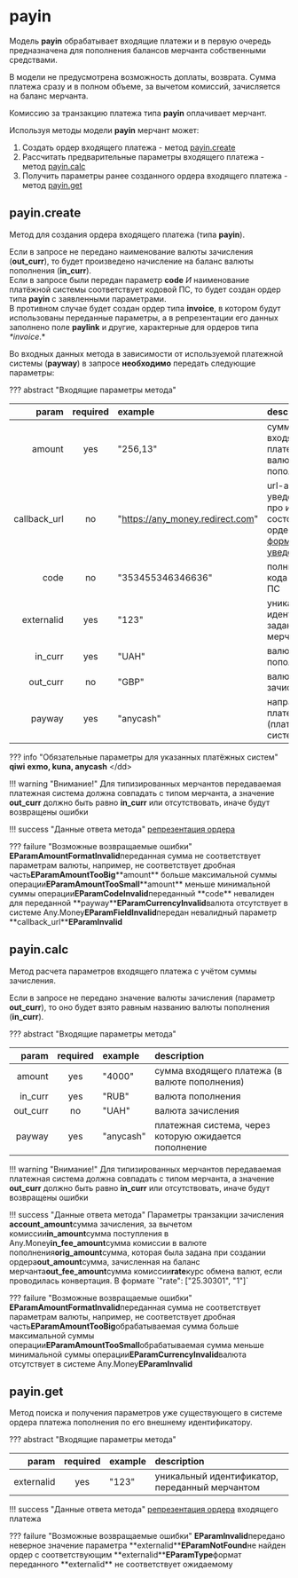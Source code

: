# payin

Модель **payin** обрабатывает входящие платежи и в первую очередь предназначена для пополнения балансов мерчанта собственными средствами.

В модели не предусмотрена возможность доплаты, возврата. Сумма платежа сразу и в полном объеме, за вычетом комиссий, зачисляется на баланс мерчанта.

Комиссию за транзакцию платежа типа **payin** оплачивает мерчант.

Используя методы модели **payin** мерчант может:

1. Создать ордер входящего платежа - метод [payin.create](payin.md#payin_create)  
2. Рассчитать предварительные параметры входящего платежа - метод [payin.calc](payin.md#payin_calc)
3. Получить параметры ранее созданного ордера входящего платежа - метод [payin.get](payin.md#payin_get)

## payin.create

Метод для создания ордера входящего платежа \(типа **payin**\).

Если в запросе не передано наименование валюты зачисления \(**out\_curr**\), то будет произведено начисление на баланс валюты пополнения \(**in\_curr**\).  
Если в запросе были передан параметр **code** _И_ наименование платёжной системы соответствует кодовой ПС, то будет создан ордер типа **payin** c заявленными параметрами.  
В противном случае будет создан ордер типа **invoice**, в котором будут использованы переданные параметры, а в репрезентации его данных заполнено поле **paylink** и другие, характерные для ордеров типа _\*invoice_.\*

Во входных данных метода в зависимости от используемой платежной системы \(**payway**\) в запросе **необходимо** передать следующие параметры:

??? abstract "Входящие параметры метода"

| param | required | example | description |
| ---: | :---: | :--- | :--- |
| amount | yes | "256,13" | сумма входящего платежа \(в валюте пополнения\) |
| callback\_url | no | "[https://any\_money.redirect.com](https://any_money.redirect.com)" | url-адрес для уведомлений про изменения состояния ордера,  [формат уведомлений](anymoney_partner_docs-master/docs/Archive/add_order.md#order_repr) |
| code | no | "353455346346636" | полный номер кода внешней ПС |
| externalid | yes | "123" | уникальный идентификатор, заданный мерчантом |
| in\_curr | yes | "UAH" | валюта пополнения |
| out\_curr | no | "GBP" | валюта зачисления |
| payway | yes | "anycash" | направление платежа \(платежная система\) |

??? info "Обязательные параметры для указанных платёжных систем"  **qiwi** **exmo, kuna, anycash** &lt;/dd&gt;

!!! warning "Внимание!" Для типизированных мерчантов передаваемая платежная система должна совпадать с типом мерчанта, а значение **out\_curr** должно быть равно **in\_curr** или отсутствовать, иначе будут возвращены ошибки

!!! success "Данные ответа метода" [репрезентация ордера](anymoney_partner_docs-master/docs/add_order.md)

??? failure "Возможные возвращаемые ошибки" **EParamAmountFormatInvalid**переданная сумма не соответствует параметрам валюты, например, не соответствует дробная часть**EParamAmountTooBig**\*\*amount\*\* больше максимальной суммы операции**EParamAmountTooSmall**\*\*amount\*\* меньше минимальной суммы операции**EParamCodeInvalid**переданный \*\*code\*\* невалиден для переданной \*\*payway\*\***EParamCurrencyInvalid**валюта отсутствует в системе Any.Money**EParamFieldInvalid**передан невалидный параметр \*\*callback\_url\*\***EParamInvalid**

## payin.calc

Метод расчета параметров входящего платежа с учётом суммы зачисления.

Если в запросе не передано значение валюты зачисления \(параметр **out\_curr**\), то оно будет взято равным названию валюты пополнения \(**in\_curr**\).

??? abstract "Входящие параметры метода"

| param | required | example | description |
| ---: | :---: | :--- | :--- |
| amount | yes | "4000" | сумма входящего платежа \(в валюте пополнения\) |
| in\_curr | yes | "RUB" | валюта пополнения |
| out\_curr | no | "UAH" | валюта зачисления |
| payway | yes | "anycash" | платежная система, через которую ожидается пополнение |

!!! warning "Внимание!" Для типизированных мерчантов передаваемая платежная система должна совпадать с типом мерчанта, а значение **out\_curr** должно быть равно **in\_curr** или отсутствовать, иначе будут возвращены ошибки

!!! success "Данные ответа метода" Параметры транзакции зачисления **account\_amount**сумма зачисления, за вычетом комиссии**in\_amount**сумма поступления в Any.Money**in\_fee\_amount**сумма комиссии в валюте пополнения**orig\_amount**сумма, которая была задана при создании ордера**out\_amount**сумма, зачисленная на баланс мерчанта**out\_fee\_amount**сумма комиссии**rate**курс обмена валют, если проводилась конвертация. В формате \`"rate": \["25.30301", "1"\]\`

??? failure "Возможные возвращаемые ошибки" **EParamAmountFormatInvalid**переданная сумма не соответствует параметрам валюты, например, не соответствует дробная часть**EParamAmountTooBig**обрабатываемая сумма больше максимальной суммы операции**EParamAmountTooSmall**обрабатываемая сумма меньше минимальной суммы операции**EParamCurrencyInvalid**валюта отсутствует в системе Any.Money**EParamInvalid**

## payin.get

Метод поиска и получения параметров уже существующего в системе ордера платежа пополнения по его внешнему идентификатору.

??? abstract "Входящие параметры метода"

| param | required | example | description |
| ---: | :---: | :--- | :--- |
| externalid | yes | "123" | уникальный идентификатор, переданный мерчантом |

!!! success "Данные ответа метода" [репрезентация ордера](anymoney_partner_docs-master/docs/add_order.md) входящего платежа

??? failure "Возможные возвращаемые ошибки" **EParamInvalid**передано неверное значение параметра \*\*externalid\*\***EParamNotFound**не найден ордер c соответствующим \*\*externalid\*\***EParamType**формат переданного \*\*externalid\*\* не соответствует ожидаемому

